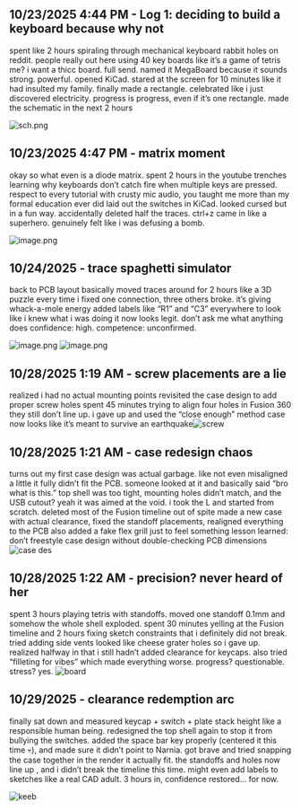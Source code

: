 <!--
  ===================    !!READ THIS NOTICE!!   ====================
  DO NOT edit this file manually. Your changes WILL BE OVERWRITTEN!
  This journal is auto generated and updated by Hack Club Blueprint.
  To edit this file, please edit your journal entries on Blueprint.
  ==================================================================
-->

## 10/23/2025 4:44 PM - Log 1: deciding to build a keyboard because why not  

spent like 2 hours spiraling through mechanical keyboard rabbit holes on reddit.
people really out here using 40 key boards like it’s a game of tetris
me? i want a thicc board. full send. named it MegaBoard because it sounds strong. powerful.
opened KiCad. stared at the screen for 10 minutes like it had insulted my family.
finally made a rectangle. celebrated like i just discovered electricity.
progress is progress, even if it’s one rectangle. made the schematic in the next 2 hours


![sch.png](https://blueprint.hackclub.com/user-attachments/blobs/proxy/eyJfcmFpbHMiOnsiZGF0YSI6NDcyMCwicHVyIjoiYmxvYl9pZCJ9fQ==--33583ff1751e1624c97ebfe341ec049f098a7992/sch.png)
  

## 10/23/2025 4:47 PM - matrix moment  

okay so what even is a diode matrix.
spent 2 hours in the youtube trenches learning why keyboards don’t catch fire when multiple keys are pressed.
respect to every tutorial with crusty mic audio, you taught me more than my formal education ever did
laid out the switches in KiCad. looked cursed but in a fun way.
accidentally deleted half the traces. ctrl+z came in like a superhero.
genuinely felt like i was defusing a bomb.

![image.png](https://blueprint.hackclub.com/user-attachments/blobs/proxy/eyJfcmFpbHMiOnsiZGF0YSI6NTE0OSwicHVyIjoiYmxvYl9pZCJ9fQ==--28b04ac2225573344ca975838af0f85d0ebb0172/image.png)

  

## 10/24/2025 - trace spaghetti simulator  

back to PCB layout
basically moved traces around for 2 hours like a 3D puzzle
every time i fixed one connection, three others broke.
it’s giving whack-a-mole energy
added labels like “R1” and “C3” everywhere to look like i knew what i was doing
it now looks legit. don’t ask me what anything does
confidence: high. competence: unconfirmed.

![image.png](https://blueprint.hackclub.com/user-attachments/blobs/proxy/eyJfcmFpbHMiOnsiZGF0YSI6NTE0NywicHVyIjoiYmxvYl9pZCJ9fQ==--2e361a459c5a38d914ce724d16dbe78268a3c42a/image.png)
![image.png](https://blueprint.hackclub.com/user-attachments/blobs/proxy/eyJfcmFpbHMiOnsiZGF0YSI6NTE0OCwicHVyIjoiYmxvYl9pZCJ9fQ==--f5300489dc11d07b2441f9c57e9ae465abc3ca35/image.png)
  

## 10/28/2025 1:19 AM - screw placements are a lie  

realized i had no actual mounting points
revisited the case design to add proper screw holes
spent 45 minutes trying to align four holes in Fusion 360
they still don’t line up. i gave up and used the “close enough” method
case now looks like it’s meant to survive an earthquake![screw](https://blueprint.hackclub.com/user-attachments/blobs/proxy/eyJfcmFpbHMiOnsiZGF0YSI6NjA1MywicHVyIjoiYmxvYl9pZCJ9fQ==--be4ae270ea40295b86cf581901ff6b1d73d32381/screw.png)
  

## 10/28/2025 1:21 AM - case redesign chaos  

turns out my first case design was actual garbage.
like not even misaligned a little it fully didn’t fit the PCB.
someone looked at it and basically said “bro what is this.”
top shell was too tight, mounting holes didn’t match, and the USB cutout? yeah it was aimed at the void.
i took the L and started from scratch. deleted most of the Fusion timeline out of spite
made a new case with actual clearance, fixed the standoff placements, realigned everything to the PCB
also added a fake flex grill just to feel something
lesson learned: don’t freestyle case design without double-checking PCB dimensions ![case des](https://blueprint.hackclub.com/user-attachments/blobs/proxy/eyJfcmFpbHMiOnsiZGF0YSI6NjA1NCwicHVyIjoiYmxvYl9pZCJ9fQ==--9883b99e2d9f02f431279b58a474128f094e7f56/case%20des.png)
  

## 10/28/2025 1:22 AM - precision? never heard of her  

spent 3 hours playing tetris with standoffs.
moved one standoff 0.1mm and somehow the whole shell exploded.
spent 30 minutes yelling at the Fusion timeline and 2 hours fixing sketch constraints that i definitely did not break.
tried adding side vents looked like cheese grater holes so i gave up.
realized halfway in that i still hadn’t added clearance for keycaps.
also tried “filleting for vibes” which made everything worse.
progress? questionable. stress? yes.
![board](https://blueprint.hackclub.com/user-attachments/blobs/proxy/eyJfcmFpbHMiOnsiZGF0YSI6NjA1NSwicHVyIjoiYmxvYl9pZCJ9fQ==--e19ad4aeb508708065999f9ff0a3da4043f53359/board.png)
  

## 10/29/2025 - clearance redemption arc  

finally sat down and measured keycap + switch + plate stack height like a responsible human being.
redesigned the top shell again to stop it from bullying the switches.
added the space bar key properly (centered it this time 💀), and made sure it didn’t point to Narnia.
got brave and tried snapping the case together in the render it actually fit.
the standoffs and holes now line up , and i didn’t break the timeline this time.
might even add labels to sketches like a real CAD adult.
3 hours in, confidence restored... for now.

![keeb](https://blueprint.hackclub.com/user-attachments/blobs/proxy/eyJfcmFpbHMiOnsiZGF0YSI6NjMxNywicHVyIjoiYmxvYl9pZCJ9fQ==--b8bca67484b69f42423aa66332148d7b91efb1ae/keeb.png)
  

